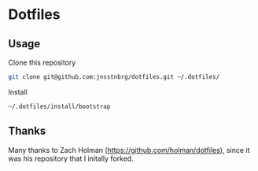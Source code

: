 # Dotfiles

## Usage

Clone this repository

```sh
git clone git@github.com:jnsstnbrg/dotfiles.git ~/.dotfiles/
```

Install

```sh
~/.dotfiles/install/bootstrap
```

## Thanks

Many thanks to Zach Holman (https://github.com/holman/dotfiles), since it was his repository that I initally forked.
